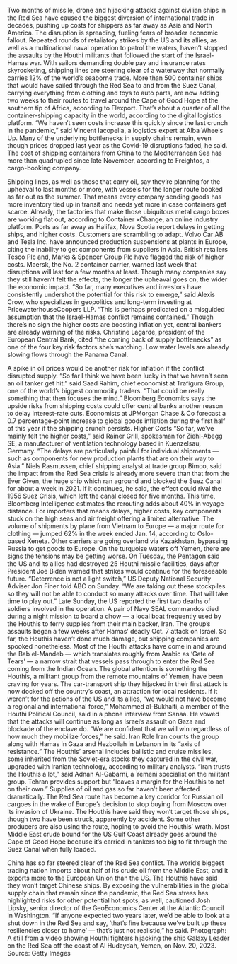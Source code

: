 Two months of missile, drone and hijacking attacks against civilian ships in the Red Sea have caused the biggest diversion of international trade in decades, pushing up costs for shippers as far away as Asia and North America. The disruption is spreading, fueling fears of broader economic fallout.
Repeated rounds of retaliatory strikes by the US and its allies, as well as a multinational naval operation to patrol the waters, haven’t stopped the assaults by the Houthi militants that followed the start of the Israel-Hamas war. With sailors demanding double pay and insurance rates skyrocketing, shipping lines are steering clear of a waterway that normally carries 12% of the world’s seaborne trade.
More than 500 container ships that would have sailed through the Red Sea to and from the Suez Canal, carrying everything from clothing and toys to auto parts, are now adding two weeks to their routes to travel around the Cape of Good Hope at the southern tip of Africa, according to Flexport. That’s about a quarter of all the container-shipping capacity in the world, according to the digital logistics platform.
“We haven’t seen costs increase this quickly since the last crunch in the pandemic,” said Vincent Iacopella, a logistics expert at Alba Wheels Up. Many of the underlying bottlenecks in supply chains remain, even though prices dropped last year as the Covid-19 disruptions faded, he said. The cost of shipping containers from China to the Mediterranean Sea has more than quadrupled since late November, according to Freightos, a cargo-booking company.

Shipping lines, as well as those that carry oil, say they’re planning for the upheaval to last months or more, with vessels for the longer route booked as far out as the summer. That means every company sending goods has more inventory tied up in transit and needs yet more in case containers get scarce. Already, the factories that make those ubiquitous metal cargo boxes are working flat out, according to Container xChange, an online industry platform. Ports as far away as Halifax, Nova Scotia report delays in getting ships, and higher costs.
Customers are scrambling to adapt. Volvo Car AB and Tesla Inc. have announced production suspensions at plants in Europe, citing the inability to get components from suppliers in Asia. British retailers Tesco Plc and, Marks & Spencer Group Plc have flagged the risk of higher costs. Maersk, the No. 2 container carrier, warned last week that disruptions will last for a few months at least. Though many companies say they still haven’t felt the effects, the longer the upheaval goes on, the wider the economic impact.
“So far, many executives and investors have consistently undershot the potential for this risk to emerge,” said Alexis Crow, who specializes in geopolitics and long-term investing at PricewaterhouseCoopers LLP. “This is perhaps predicated on a misguided assumption that the Israel-Hamas conflict remains contained.”
Though there’s no sign the higher costs are boosting inflation yet, central bankers are already warning of the risks. Christine Lagarde, president of the European Central Bank, cited “the coming back of supply bottlenecks” as one of the four key risk factors she’s watching. Low water levels are already slowing flows through the Panama Canal.

A spike in oil prices would be another risk for inflation if the conflict disrupted supply.
“So far I think we have been lucky in that we haven’t seen an oil tanker get hit.” said Saad Rahim, chief economist at Trafigura Group, one of the world’s biggest commodity traders. “That could be really something that then focuses the mind.”
Bloomberg Economics says the upside risks from shipping costs could offer central banks another reason to delay interest-rate cuts. Economists at JPMorgan Chase & Co forecast a 0.7 percentage-point increase to global goods inflation during the first half of this year if the shipping crunch persists.
Higher Costs
“So far, we’ve mainly felt the higher costs,” said Rainer Grill, spokesman for Ziehl-Abegg SE, a manufacturer of ventilation technology based in Kuenzelsau, Germany. “The delays are particularly painful for individual shipments — such as components for new production plants that are on their way to Asia.”
Niels Rasmussen, chief shipping analyst at trade group Bimco, said the impact from the Red Sea crisis is already more severe than that from the Ever Given, the huge ship which ran aground and blocked the Suez Canal for about a week in 2021. If it continues, he said, the effect could rival the 1956 Suez Crisis, which left the canal closed for five months.
This time, Bloomberg Intelligence estimates the rerouting adds about 40% in voyage distance. For importers that means delays, higher costs, key components stuck on the high seas and air freight offering a limited alternative. The volume of shipments by plane from Vietnam to Europe — a major route for clothing — jumped 62% in the week ended Jan. 14, according to Oslo-based Xeneta. Other carriers are going overland via Kazakhstan, bypassing Russia to get goods to Europe.
On the turquoise waters off Yemen, there are signs the tensions may be getting worse.
On Tuesday, the Pentagon said the US and its allies had destroyed 25 Houthi missile facilities, days after President Joe Biden warned that strikes would continue for the foreseeable future.
“Deterrence is not a light switch,” US Deputy National Security Adviser Jon Finer told ABC on Sunday. “We are taking out these stockpiles so they will not be able to conduct so many attacks over time. That will take time to play out.”
Late Sunday, the US reported the first two deaths of soldiers involved in the operation. A pair of Navy SEAL commandos died during a night mission to board a dhow — a local boat frequently used by the Houthis to ferry supplies from their main backer, Iran.
The group’s assaults began a few weeks after Hamas’ deadly Oct. 7 attack on Israel. So far, the Houthis haven’t done much damage, but shipping companies are spooked nonetheless.
Most of the Houthi attacks have come in and around the Bab el-Mandeb — which translates roughly from Arabic as ‘Gate of Tears’ — a narrow strait that vessels pass through to enter the Red Sea coming from the Indian Ocean.
The global attention is something the Houthis, a militant group from the remote mountains of Yemen, have been craving for years. The car-transport ship they hijacked in their first attack is now docked off the country’s coast, an attraction for local residents.
If it weren’t for the actions of the US and its allies, “we would not have become a regional and international force,” Mohammed al-Bukhaiti, a member of the Houthi Political Council, said in a phone interview from Sanaa. He vowed that the attacks will continue as long as Israel’s assault on Gaza and blockade of the enclave do. “We are confident that we will win regardless of how much they mobilize forces,” he said.
Iran Role
Iran counts the group along with Hamas in Gaza and Hezbollah in Lebanon in its “axis of resistance.” The Houthis’ arsenal includes ballistic and cruise missiles, some inherited from the Soviet-era stocks they captured in the civil war, upgraded with Iranian technology, according to military analysts.
“Iran trusts the Houthis a lot,” said Adnan Al-Gabarni, a Yemeni specialist on the militant group. Tehran provides support but “leaves a margin for the Houthis to act on their own.”
Supplies of oil and gas so far haven’t been affected dramatically.
The Red Sea route has become a key corridor for Russian oil cargoes in the wake of Europe’s decision to stop buying from Moscow over its invasion of Ukraine. The Houthis have said they won’t target those ships, though two have been struck, apparently by accident. Some other producers are also using the route, hoping to avoid the Houthis’ wrath. Most Middle East crude bound for the US Gulf Coast already goes around the Cape of Good Hope because it’s carried in tankers too big to fit through the Suez Canal when fully loaded.

China has so far steered clear of the Red Sea conflict. The world’s biggest trading nation imports about half of its crude oil from the Middle East, and it exports more to the European Union than the US. The Houthis have said they won’t target Chinese ships.
By exposing the vulnerabilities in the global supply chain that remain since the pandemic, the Red Sea stress has highlighted risks for other potential hot spots, as well, cautioned Josh Lipsky, senior director of the GeoEconomics Center at the Atlantic Council in Washington.
“If anyone expected two years later, we’d be able to look at a shut down in the Red Sea and say, ‘that’s fine because we’ve built up these resiliencies closer to home’ — that’s just not realistic,” he said.
Photograph: A still from a video showing Houthi fighters hijacking the ship Galaxy Leader on the Red Sea off the coast of Al Hudaydah, Yemen, on Nov. 20, 2023. Source: Getty Images